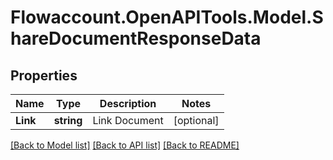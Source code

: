 
# Flowaccount.OpenAPITools.Model.ShareDocumentResponseData

## Properties

Name | Type | Description | Notes
------------ | ------------- | ------------- | -------------
**Link** | **string** | Link Document | [optional] 

[[Back to Model list]](../README.md#documentation-for-models)
[[Back to API list]](../README.md#documentation-for-api-endpoints)
[[Back to README]](../README.md)

